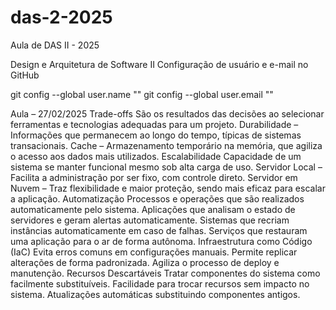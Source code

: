 # das-2-2025
Aula de DAS II - 2025

Design e Arquitetura de Software II
Configuração de usuário e e-mail no GitHub

git config --global user.name ""
git config --global user.email ""


Aula – 27/02/2025
Trade-offs
São os resultados das decisões ao selecionar ferramentas e tecnologias adequadas para um projeto.
Durabilidade – Informações que permanecem ao longo do tempo, típicas de sistemas transacionais.
Cache – Armazenamento temporário na memória, que agiliza o acesso aos dados mais utilizados.
Escalabilidade
Capacidade de um sistema se manter funcional mesmo sob alta carga de uso.
Servidor Local – Facilita a administração por ser fixo, com controle direto.
Servidor em Nuvem – Traz flexibilidade e maior proteção, sendo mais eficaz para escalar a aplicação.
Automatização
Processos e operações que são realizados automaticamente pelo sistema.
Aplicações que analisam o estado de servidores e geram alertas automaticamente.
Sistemas que recriam instâncias automaticamente em caso de falhas.
Serviços que restauram uma aplicação para o ar de forma autônoma.
Infraestrutura como Código (IaC)
Evita erros comuns em configurações manuais.
Permite replicar alterações de forma padronizada.
Agiliza o processo de deploy e manutenção.
Recursos Descartáveis
Tratar componentes do sistema como facilmente substituíveis.
Facilidade para trocar recursos sem impacto no sistema.
Atualizações automáticas substituindo componentes antigos.
